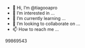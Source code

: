 - 👋 Hi, I’m @tiagooapro
- 👀 I’m interested in ...
- 🌱 I’m currently learning ...
- 💞️ I’m looking to collaborate on ...
- 📫 How to reach me ...

<!---
tiagooapro/tiagooapro is a ✨ special ✨ repository because its `README.md` (this file) appears on your GitHub profile.
You can click the Preview link to take a look at your changes.
---> 
99869543
